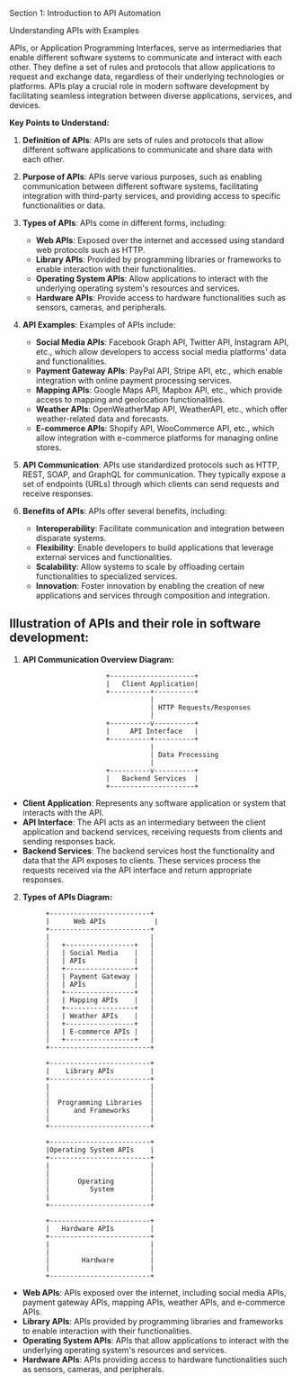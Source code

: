 Section 1: Introduction to API Automation

Understanding APIs with Examples

APIs, or Application Programming Interfaces, serve as intermediaries that enable different software systems to communicate and interact with each other. They define a set of rules and protocols that allow applications to request and exchange data, regardless of their underlying technologies or platforms. APIs play a crucial role in modern software development by facilitating seamless integration between diverse applications, services, and devices.

**Key Points to Understand:**

1. **Definition of APIs**: APIs are sets of rules and protocols that allow different software applications to communicate and share data with each other.

2. **Purpose of APIs**: APIs serve various purposes, such as enabling communication between different software systems, facilitating integration with third-party services, and providing access to specific functionalities or data.

3. **Types of APIs**: APIs come in different forms, including:
   - **Web APIs**: Exposed over the internet and accessed using standard web protocols such as HTTP.
   - **Library APIs**: Provided by programming libraries or frameworks to enable interaction with their functionalities.
   - **Operating System APIs**: Allow applications to interact with the underlying operating system's resources and services.
   - **Hardware APIs**: Provide access to hardware functionalities such as sensors, cameras, and peripherals.

4. **API Examples**: Examples of APIs include:
   - **Social Media APIs**: Facebook Graph API, Twitter API, Instagram API, etc., which allow developers to access social media platforms' data and functionalities.
   - **Payment Gateway APIs**: PayPal API, Stripe API, etc., which enable integration with online payment processing services.
   - **Mapping APIs**: Google Maps API, Mapbox API, etc., which provide access to mapping and geolocation functionalities.
   - **Weather APIs**: OpenWeatherMap API, WeatherAPI, etc., which offer weather-related data and forecasts.
   - **E-commerce APIs**: Shopify API, WooCommerce API, etc., which allow integration with e-commerce platforms for managing online stores.

5. **API Communication**: APIs use standardized protocols such as HTTP, REST, SOAP, and GraphQL for communication. They typically expose a set of endpoints (URLs) through which clients can send requests and receive responses.

6. **Benefits of APIs**: APIs offer several benefits, including:
   - **Interoperability**: Facilitate communication and integration between disparate systems.
   - **Flexibility**: Enable developers to build applications that leverage external services and functionalities.
   - **Scalability**: Allow systems to scale by offloading certain functionalities to specialized services.
   - **Innovation**: Foster innovation by enabling the creation of new applications and services through composition and integration.

## Illustration of APIs and their role in software development:

1. **API Communication Overview Diagram:**

```
                        +---------------------+
                        |   Client Application|
                        +----------+----------+
                                   |
                                   | HTTP Requests/Responses
                                   |
                        +----------v----------+
                        |     API Interface   |
                        +----------+----------+
                                   |
                                   | Data Processing
                                   |
                        +----------v----------+
                        |   Backend Services  |
                        +---------------------+
```

- **Client Application**: Represents any software application or system that interacts with the API.
- **API Interface**: The API acts as an intermediary between the client application and backend services, receiving requests from clients and sending responses back.
- **Backend Services**: The backend services host the functionality and data that the API exposes to clients. These services process the requests received via the API interface and return appropriate responses.

2. **Types of APIs Diagram:**

```
         +-------------------------+
         |      Web APIs            |
         +-------------------------+
         |                         |
         |   +-----------------+   |
         |   | Social Media    |   |
         |   | APIs            |   |
         |   +-----------------+   |
         |   | Payment Gateway |   |
         |   | APIs            |   |
         |   +-----------------+   |
         |   | Mapping APIs    |   |
         |   +-----------------+   |
         |   | Weather APIs    |   |
         |   +-----------------+   |
         |   | E-commerce APIs |   |
         |   +-----------------+   |
         +-------------------------+
         
         +-------------------------+
         |    Library APIs         |
         +-------------------------+
         |                         |
         |                         |
         |  Programming Libraries  |
         |      and Frameworks     |
         |                         |
         +-------------------------+
         
         +-------------------------+
         |Operating System APIs    |
         +-------------------------+
         |                         |
         |                         |
         |       Operating         |
         |          System         |
         |                         |
         +-------------------------+
         
         +-------------------------+
         |   Hardware APIs         |
         +-------------------------+
         |                         |
         |                         |
         |        Hardware         |
         |                         |
         +-------------------------+
```

- **Web APIs**: APIs exposed over the internet, including social media APIs, payment gateway APIs, mapping APIs, weather APIs, and e-commerce APIs.
- **Library APIs**: APIs provided by programming libraries and frameworks to enable interaction with their functionalities.
- **Operating System APIs**: APIs that allow applications to interact with the underlying operating system's resources and services.
- **Hardware APIs**: APIs providing access to hardware functionalities such as sensors, cameras, and peripherals.
